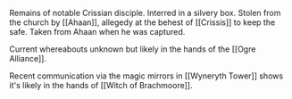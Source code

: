 Remains of notable Crissian disciple. Interred in a silvery box. Stolen from the church by [[Ahaan]], allegedy at the behest of [[Crissis]] to keep the safe. Taken from Ahaan when he was captured.

Current whereabouts unknown but likely in the hands of the [[Ogre Alliance]].

Recent communication via the magic mirrors in [[Wyneryth Tower]] shows it's likely in the hands of [[Witch of Brachmoore]].